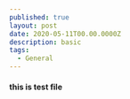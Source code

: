 ```yaml
---
published: true
layout: post
date: 2020-05-11T00.00.0000Z
description: basic
tags:
  - General
---
```

#### this is test file
<script src="https://gist.github.com/Rajeshsinghcse/e6c7d772539eee93a396edd0d2cefc21.js"></script>